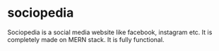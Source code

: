 # sociopedia
Sociopedia is a social media website like facebook, instagram etc. It is completely made on MERN stack. It is fully functional.
